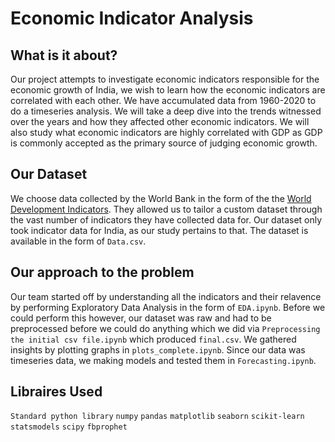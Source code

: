 # Economic Indicator Analysis

## What is it about?

Our project attempts to investigate economic indicators responsible for the economic growth of India, we wish
to learn how the economic indicators are correlated with each
other. We have accumulated data from 1960-2020 to do a timeseries analysis. We will take a deep dive into the trends witnessed
over the years and how they affected other economic indicators.
We will also study what economic indicators are highly correlated
with GDP as GDP is commonly accepted as the primary source
of judging economic growth.

## Our Dataset

We choose data collected by the World Bank in the form of the the [World Development Indicators](https://databank.worldbank.org/source/world-development-indicators).
They allowed us to tailor a custom dataset through the vast number of indicators they have collected data for. Our dataset only took indicator data for India, as our study pertains to that. The dataset is available in the form of `Data.csv`.

## Our approach to the problem

Our team started off by understanding all the indicators and their relavence by performing Exploratory Data Analysis in the form of `EDA.ipynb`. Before we could perform this however, our dataset was raw and had to be preprocessed before we could do anything which we did via `Preprocessing the initial csv file.ipynb` which produced `final.csv`. We gathered insights by plotting graphs in `plots_complete.ipynb`. Since our data was timeseries data, we making models and tested them in `Forecasting.ipynb`.

## Libraires Used
`Standard python library`
`numpy`
`pandas`
`matplotlib`
`seaborn`
`scikit-learn`
`statsmodels`
`scipy`
`fbprophet`




